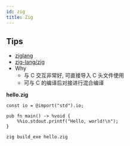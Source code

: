 ```yaml
---
id: zig
title: Zig
---
```


## Tips
* [ziglang](http://ziglang.org/)
* [zig-lang/zig](https://github.com/zig-lang/zig)
* Why
  * 与 C 交互非常好, 可直接导入 C 头文件使用
  * 可与 C 的编译后对接进行混合编译


__hello.zig__
```zig
const io = @import("std").io;

pub fn main() -> %void {
    %%io.stdout.printf("Hello, world!\n");
}
```

```bash
zig build_exe hello.zig
```
